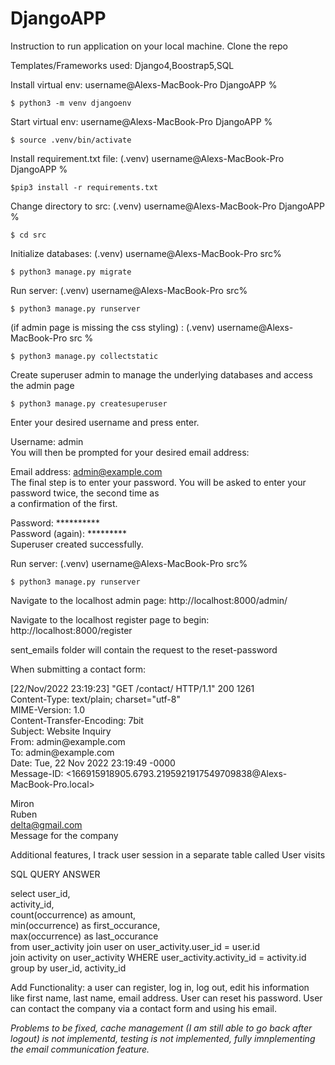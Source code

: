 # DjangoAPP
Instruction to run application on your local machine.
Clone the repo 

Templates/Frameworks used:
Django4,Boostrap5,SQL

Install virtual env:  username@Alexs-MacBook-Pro DjangoAPP % 

    $ python3 -m venv djangoenv  

Start virtual env:  username@Alexs-MacBook-Pro DjangoAPP % 

    $ source .venv/bin/activate

Install requirement.txt file: (.venv) username@Alexs-MacBook-Pro DjangoAPP % 

    $pip3 install -r requirements.txt

Change directory to src: (.venv) username@Alexs-MacBook-Pro DjangoAPP % 

    $ cd src

Initialize databases: (.venv) username@Alexs-MacBook-Pro src% 

    $ python3 manage.py migrate

Run server: (.venv) username@Alexs-MacBook-Pro src% 

    $ python3 manage.py runserver

(if admin page is missing the css styling) : (.venv) username@Alexs-MacBook-Pro src % 

    $ python3 manage.py collectstatic

Create superuser admin to manage the underlying databases and access the admin page

    $ python3 manage.py createsuperuser
<p>
Enter your desired username and press enter.<br>

Username: admin<br>
You will then be prompted for your desired email address:<br>

Email address: admin@example.com<br>
The final step is to enter your password. You will be asked to enter your password twice, the second time as <br>a confirmation of the first.<br>

Password: **********<br>
Password (again): *********<br>
Superuser created successfully.<br>
    
Run server: (.venv) username@Alexs-MacBook-Pro src% 

    $ python3 manage.py runserver    
    
</p>

<p>Navigate to the localhost admin page: http://localhost:8000/admin/</p>
<p>Navigate to the localhost register page to begin: http://localhost:8000/register</p>

<p> sent_emails folder will contain the request to the reset-password </p>

When submitting a contact form: 

<p>[22/Nov/2022 23:19:23] "GET /contact/ HTTP/1.1" 200 1261 <br>
Content-Type: text/plain; charset="utf-8"<br>
MIME-Version: 1.0<br>
Content-Transfer-Encoding: 7bit<br>
Subject: Website Inquiry<br>
From: admin@example.com<br>
To: admin@example.com<br>
Date: Tue, 22 Nov 2022 23:19:49 -0000<br>
Message-ID: <166915918905.6793.2195921917549709838@Alexs-MacBook-Pro.local><br>

Miron<br>
Ruben<br>
delta@gmail.com<br>
Message for the company<br>
</p>

<p>Additional features, I track user session in a separate table called User visits</p>
  
<p>SQL QUERY ANSWER<br>

select user_id, <br>
 activity_id,<br>
 count(occurrence) as amount,<br>
 min(occurrence) as first_occurance,<br>
 max(occurrence) as last_occurance <br>
from user_activity join user on user_activity.user_id = user.id<br>
join activity on user_activity WHERE user_activity.activity_id = activity.id<br>
group by user_id, activity_id<br>
</p>

<p> Add Functionality: a user can register, log in, log out, edit his information like first name, last name, email address. User can reset his password. User can contact the company via a contact form and using his email.</p>




*Problems to be fixed, 
cache management (I am still able to go back after logout) is not implementd, 
testing is not implemented, 
fully imnplementing the email communication feature.*


